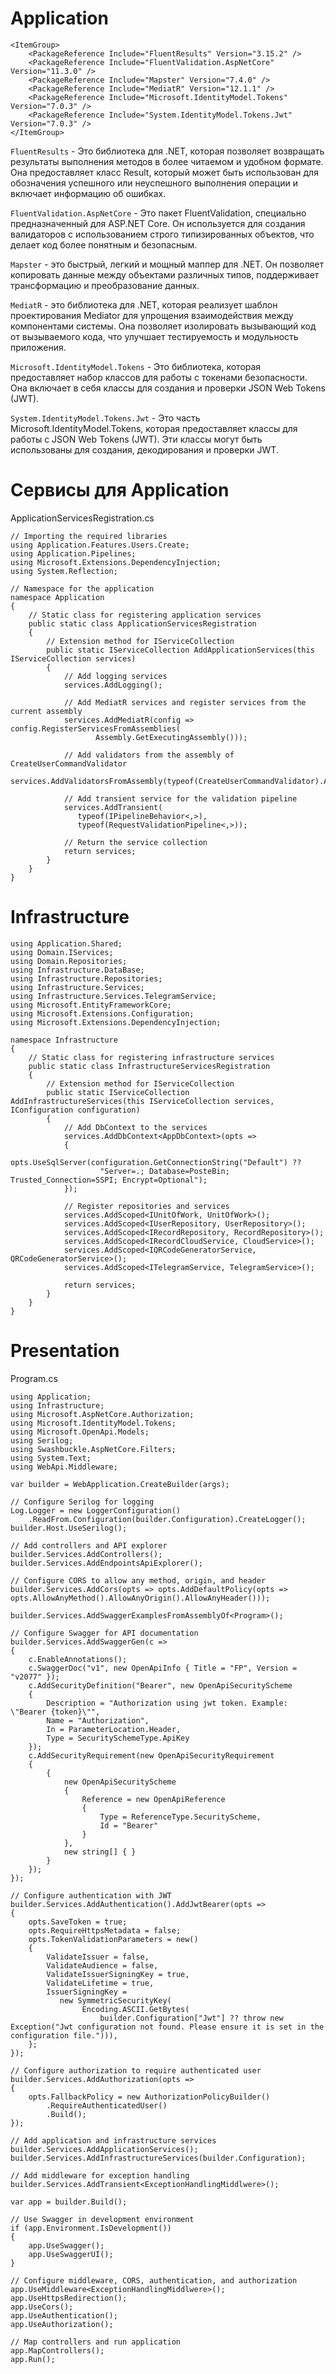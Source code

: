# Application

```cproj
<ItemGroup>
    <PackageReference Include="FluentResults" Version="3.15.2" />
    <PackageReference Include="FluentValidation.AspNetCore" Version="11.3.0" />
    <PackageReference Include="Mapster" Version="7.4.0" />
    <PackageReference Include="MediatR" Version="12.1.1" />
    <PackageReference Include="Microsoft.IdentityModel.Tokens" Version="7.0.3" />
    <PackageReference Include="System.IdentityModel.Tokens.Jwt" Version="7.0.3" />
</ItemGroup>
```

```FluentResults``` - Это библиотека для .NET, которая позволяет возвращать результаты выполнения методов в более читаемом и удобном формате. Она предоставляет класс Result, который может быть использован для обозначения успешного или неуспешного выполнения операции и включает информацию об ошибках.

```FluentValidation.AspNetCore``` - Это пакет FluentValidation, специально предназначенный для ASP.NET Core. Он используется для создания валидаторов с использованием строго типизированных объектов, что делает код более понятным и безопасным.

```Mapster``` - это быстрый, легкий и мощный маппер для .NET. Он позволяет копировать данные между объектами различных типов, поддерживает трансформацию и преобразование данных.

```MediatR``` - это библиотека для .NET, которая реализует шаблон проектирования Mediator для упрощения взаимодействия между компонентами системы. Она позволяет изолировать вызывающий код от вызываемого кода, что улучшает тестируемость и модульность приложения.

```Microsoft.IdentityModel.Tokens``` - Это библиотека, которая предоставляет набор классов для работы с токенами безопасности. Она включает в себя классы для создания и проверки JSON Web Tokens (JWT).

```System.IdentityModel.Tokens.Jwt``` - Это часть Microsoft.IdentityModel.Tokens, которая предоставляет классы для работы с JSON Web Tokens (JWT). Эти классы могут быть использованы для создания, декодирования и проверки JWT.

# Сервисы для Application

ApplicationServicesRegistration.cs

```Csharp
// Importing the required libraries
using Application.Features.Users.Create;
using Application.Pipelines;
using Microsoft.Extensions.DependencyInjection;
using System.Reflection;

// Namespace for the application
namespace Application
{
    // Static class for registering application services
    public static class ApplicationServicesRegistration
    {
        // Extension method for IServiceCollection
        public static IServiceCollection AddApplicationServices(this IServiceCollection services)
        {
            // Add logging services
            services.AddLogging();

            // Add MediatR services and register services from the current assembly
            services.AddMediatR(config => config.RegisterServicesFromAssemblies(
                   Assembly.GetExecutingAssembly()));

            // Add validators from the assembly of CreateUserCommandValidator
            services.AddValidatorsFromAssembly(typeof(CreateUserCommandValidator).Assembly);

            // Add transient service for the validation pipeline
            services.AddTransient(
               typeof(IPipelineBehavior<,>),
               typeof(RequestValidationPipeline<,>));

            // Return the service collection
            return services;
        }
    }
}

```

# Infrastructure

```Csharp
using Application.Shared;
using Domain.IServices;
using Domain.Repositories;
using Infrastructure.DataBase;
using Infrastructure.Repositories;
using Infrastructure.Services;
using Infrastructure.Services.TelegramService;
using Microsoft.EntityFrameworkCore;
using Microsoft.Extensions.Configuration;
using Microsoft.Extensions.DependencyInjection;

namespace Infrastructure
{
    // Static class for registering infrastructure services
    public static class InfrastructureServicesRegistration
    {
        // Extension method for IServiceCollection
        public static IServiceCollection AddInfrastructureServices(this IServiceCollection services, IConfiguration configuration)
        {
            // Add DbContext to the services
            services.AddDbContext<AppDbContext>(opts =>
            {
                opts.UseSqlServer(configuration.GetConnectionString("Default") ??
                    "Server=.; Database=PosteBin; Trusted_Connection=SSPI; Encrypt=Optional");
            });

            // Register repositories and services
            services.AddScoped<IUnitOfWork, UnitOfWork>();
            services.AddScoped<IUserRepository, UserRepository>();
            services.AddScoped<IRecordRepository, RecordRepository>();
            services.AddScoped<IRecordCloudService, CloudService>();
            services.AddScoped<IQRCodeGeneratorService, QRCodeGeneratorService>();
            services.AddScoped<ITelegramService, TelegramService>();

            return services;
        }
    }
}

```

# Presentation

Program.cs
```Csharp
using Application;
using Infrastructure;
using Microsoft.AspNetCore.Authorization;
using Microsoft.IdentityModel.Tokens;
using Microsoft.OpenApi.Models;
using Serilog;
using Swashbuckle.AspNetCore.Filters;
using System.Text;
using WebApi.Middleware;

var builder = WebApplication.CreateBuilder(args);

// Configure Serilog for logging
Log.Logger = new LoggerConfiguration()
    .ReadFrom.Configuration(builder.Configuration).CreateLogger();
builder.Host.UseSerilog();

// Add controllers and API explorer
builder.Services.AddControllers();
builder.Services.AddEndpointsApiExplorer();

// Configure CORS to allow any method, origin, and header
builder.Services.AddCors(opts => opts.AddDefaultPolicy(opts => opts.AllowAnyMethod().AllowAnyOrigin().AllowAnyHeader()));

builder.Services.AddSwaggerExamplesFromAssemblyOf<Program>();

// Configure Swagger for API documentation
builder.Services.AddSwaggerGen(c =>
{
    c.EnableAnnotations();
    c.SwaggerDoc("v1", new OpenApiInfo { Title = "FP", Version = "v2077" });
    c.AddSecurityDefinition("Bearer", new OpenApiSecurityScheme
    {
        Description = "Authorization using jwt token. Example: \"Bearer {token}\"",
        Name = "Authorization",
        In = ParameterLocation.Header,
        Type = SecuritySchemeType.ApiKey
    });
    c.AddSecurityRequirement(new OpenApiSecurityRequirement
    {
        {
            new OpenApiSecurityScheme
            {
                Reference = new OpenApiReference
                {
                    Type = ReferenceType.SecurityScheme,
                    Id = "Bearer"
                }
            },
            new string[] { }
        }
    });
});

// Configure authentication with JWT
builder.Services.AddAuthentication().AddJwtBearer(opts =>
{
    opts.SaveToken = true;
    opts.RequireHttpsMetadata = false;
    opts.TokenValidationParameters = new()
    {
        ValidateIssuer = false,
        ValidateAudience = false,
        ValidateIssuerSigningKey = true,
        ValidateLifetime = true,
        IssuerSigningKey =
           new SymmetricSecurityKey(
                Encoding.ASCII.GetBytes(
                    builder.Configuration["Jwt"] ?? throw new Exception("Jwt configuration not found. Please ensure it is set in the configuration file."))),
    };
});

// Configure authorization to require authenticated user
builder.Services.AddAuthorization(opts =>
{
    opts.FallbackPolicy = new AuthorizationPolicyBuilder()
        .RequireAuthenticatedUser()
        .Build();
});

// Add application and infrastructure services
builder.Services.AddApplicationServices();
builder.Services.AddInfrastructureServices(builder.Configuration);

// Add middleware for exception handling
builder.Services.AddTransient<ExceptionHandlingMiddlwere>();

var app = builder.Build();

// Use Swagger in development environment
if (app.Environment.IsDevelopment())
{
    app.UseSwagger();
    app.UseSwaggerUI();
}

// Configure middleware, CORS, authentication, and authorization
app.UseMiddleware<ExceptionHandlingMiddlwere>();
app.UseHttpsRedirection();
app.UseCors();
app.UseAuthentication();
app.UseAuthorization();

// Map controllers and run application
app.MapControllers();
app.Run();

```













